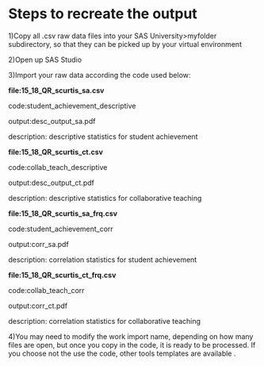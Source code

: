 # **Steps to recreate the output**

1)Copy all .csv raw data files into your SAS University>myfolder subdirectory, so that they can be picked up by your virtual environment

2)Open up SAS Studio

3)Import your raw data according the code used below:
  
**file:15_18_QR_scurtis_sa.csv**
  
  code:student_achievement_descriptive
  
  output:desc_output_sa.pdf
  
  description: descriptive statistics for student achievement
  
  
  
  **file:15_18_QR_scurtis_ct.csv**
  
  code:collab_teach_descriptive
  
  output:desc_output_ct.pdf
  
  description: descriptive statistics for collaborative teaching
  
  
  
  **file:15_18_QR_scurtis_sa_frq.csv**
  
  code:student_achievement_corr
  
  output:corr_sa.pdf
  
  description: correlation statistics for student achievement
  
  
  
  **file:15_18_QR_scurtis_ct_frq.csv**
  
  code:collab_teach_corr
  
  output:corr_ct.pdf
  
  description: correlation statistics for collaborative teaching
  
  4)You may need to modify the work import name, depending on how many files are open, but once you copy in the code, it is ready to be processed.  If you choose not the use the code, other tools templates are available .

